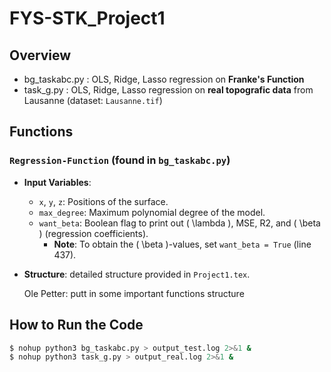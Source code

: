 # FYS-STK_Project1

## Overview
- bg_taskabc.py  :   OLS, Ridge, Lasso regression on **Franke's Function**   
- task_g.py      :   OLS, Ridge, Lasso regression on **real topografic data** from Lausanne (dataset: `Lausanne.tif`)
  
## Functions
### `Regression-Function` (found in `bg_taskabc.py`)
- **Input Variables**:
  - `x`, `y`, `z`: Positions of the surface.
  - `max_degree`: Maximum polynomial degree of the model.
  - `want_beta`: Boolean flag to print out \( \lambda \), MSE, R2, and \( \beta \) (regression coefficients).  
    - **Note**: To obtain the \( \beta \)-values, set `want_beta = True` (line 437).
- **Structure**: detailed structure provided in `Project1.tex`.

     
  Ole Petter: putt in some important functions structure



## How to Run the Code
```bash
$ nohup python3 bg_taskabc.py > output_test.log 2>&1 &
$ nohup python3 task_g.py > output_real.log 2>&1 &
